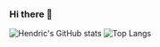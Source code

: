 ### Hi there 👋

<!--
**hendricooi/hendricooi** is a ✨ _special_ ✨ repository because its `README.md` (this file) appears on your GitHub profile.

Here are some ideas to get you started:

- 🔭 I’m currently working on ...
- 🌱 I’m currently learning ...
- 👯 I’m looking to collaborate on ...
- 🤔 I’m looking for help with ...
- 💬 Ask me about ...
- 📫 How to reach me: ...
- 😄 Pronouns: ...
- ⚡ Fun fact: ...
-->

![Hendric's GitHub stats](https://github-readme-stats-ebon-one-51.vercel.app/api?username=hendricooi&show_icons=true&theme=tokyonight&rank_icon=github) ![Top Langs](https://github-readme-stats.vercel.app/api/top-langs/?username=hendricooi&hide_progress=true)
